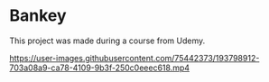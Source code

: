 # Bankey

This project was made during a course from Udemy.

https://user-images.githubusercontent.com/75442373/193798912-703a08a9-ca78-4109-9b3f-250c0eeec618.mp4

